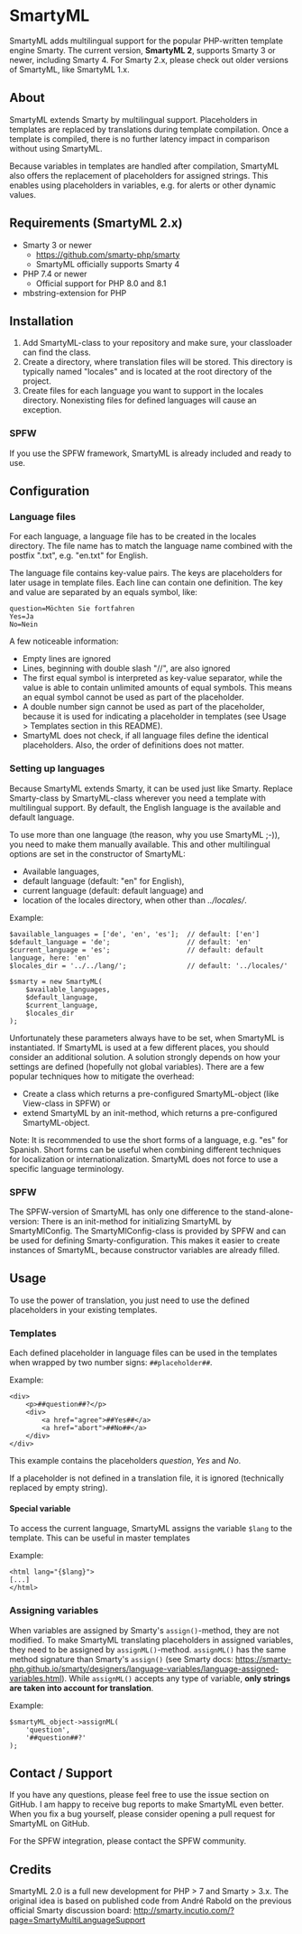 # SmartyML

SmartyML adds multilingual support for the popular PHP-written template engine Smarty.
The current version, **SmartyML 2**, supports Smarty 3 or newer, including Smarty 4.
For Smarty 2.x, please check out older versions of SmartyML, like SmartyML 1.x.

## About
SmartyML extends Smarty by multilingual support.
Placeholders in templates are replaced by translations during template compilation.
Once a template is compiled, there is no further latency impact in comparison without using SmartyML.

Because variables in templates are handled after compilation, SmartyML also offers the replacement of placeholders for assigned strings.
This enables using placeholders in variables, e.g. for alerts or other dynamic values.

## Requirements (SmartyML 2.x)
* Smarty 3 or newer
  * https://github.com/smarty-php/smarty
  * SmartyML officially supports Smarty 4
* PHP 7.4 or newer
  * Official support for PHP 8.0 and 8.1
* mbstring-extension for PHP

## Installation
1. Add SmartyML-class to your repository and make sure, your classloader can find the class.
2. Create a directory, where translation files will be stored. This directory is typically named "locales" and is located at the root directory of the project.
3. Create files for each language you want to support in the locales directory. Nonexisting files for defined languages will cause an exception.

### SPFW
If you use the SPFW framework, SmartyML is already included and ready to use.

## Configuration

### Language files
For each language, a language file has to be created in the locales directory.
The file name has to match the language name combined with the postfix ".txt", e.g. "en.txt" for English.

The language file contains key-value pairs.
The keys are placeholders for later usage in template files.
Each line can contain one definition.
The key and value are separated by an equals symbol, like:

```
question=Möchten Sie fortfahren
Yes=Ja
No=Nein
```

A few noticeable information:
* Empty lines are ignored
* Lines, beginning with double slash "//", are also ignored
* The first equal symbol is interpreted as key-value separator, while the value is able to contain unlimited amounts of equal symbols. This means an equal symbol cannot be used as part of the placeholder.
* A double number sign cannot be used as part of the placeholder, because it is used for indicating a placeholder in templates (see Usage > Templates section in this README).
* SmartyML does not check, if all language files define the identical placeholders. Also, the order of definitions does not matter.

### Setting up languages
Because SmartyML extends Smarty, it can be used just like Smarty.
Replace Smarty-class by SmartyML-class wherever you need a template with multilingual support.
By default, the English language is the available and default language.

To use more than one language (the reason, why you use SmartyML ;-)), you need to make them manually available.
This and other multilingual options are set in the constructor of SmartyML:
* Available languages,
* default language (default: "en" for English),
* current language (default: default language) and
* location of the locales directory, when other than _../locales/_.

Example:
```
$available_languages = ['de', 'en', 'es'];  // default: ['en']
$default_language = 'de';                   // default: 'en'
$current_language = 'es';                   // default: default language, here: 'en'
$locales_dir = '../../lang/';               // default: '../locales/'

$smarty = new SmartyML(
    $available_languages,
    $default_language,
    $current_language,
    $locales_dir
);
```

Unfortunately these parameters always have to be set, when SmartyML is instantiated.
If SmartyML is used at a few different places, you should consider an additional solution.
A solution strongly depends on how your settings are defined (hopefully not global variables).
There are a few popular techniques how to mitigate the overhead:
* Create a class which returns a pre-configured SmartyML-object (like View-class in SPFW) or
* extend SmartyML by an init-method, which returns a pre-configured SmartyML-object.

Note:
It is recommended to use the short forms of a language, e.g. "es" for Spanish.
Short forms can be useful when combining different techniques for localization or internationalization.
SmartyML does not force to use a specific language terminology.

### SPFW
The SPFW-version of SmartyML has only one difference to the stand-alone-version:
There is an init-method for initializing SmartyML by SmartyMlConfig.
The SmartyMlConfig-class is provided by SPFW and can be used for defining Smarty-configuration.
This makes it easier to create instances of SmartyML, because constructor variables are already filled.

## Usage
To use the power of translation, you just need to use the defined placeholders in your existing templates.

### Templates
Each defined placeholder in language files can be used in the templates when wrapped by two number signs: `##placeholder##`.

Example:
```
<div>
    <p>##question##?</p>
    <div>
        <a href="agree">##Yes##</a>
        <a href="abort">##No##</a>
    </div>
</div>
```

This example contains the placeholders _question_, _Yes_ and _No_.

If a placeholder is not defined in a translation file, it is ignored (technically replaced by empty string).

#### Special variable
To access the current language, SmartyML assigns the variable `$lang` to the template.
This can be useful in master templates

Example:
```
<html lang="{$lang}">
[...]
</html>
```

### Assigning variables
When variables are assigned by Smarty's `assign()`-method, they are not modified.
To make SmartyML translating placeholders in assigned variables, they need to be assigned by `assignML()`-method.
`assignML()` has the same method signature than Smarty's `assign()` (see Smarty docs: https://smarty-php.github.io/smarty/designers/language-variables/language-assigned-variables.html).
While `assignML()` accepts any type of variable, **only strings are taken into account for translation**.

Example:
```
$smartyML_object->assignML(
    'question',
    '##question##?'
);
```

## Contact / Support
If you have any questions, please feel free to use the issue section on GitHub.
I am happy to receive bug reports to make SmartyML even better.
When you fix a bug yourself, please consider opening a pull request for SmartyML on GitHub.

For the SPFW integration, please contact the SPFW community.

## Credits
SmartyML 2.0 is a full new development for PHP > 7 and Smarty > 3.x.
The original idea is based on published code from André Rabold on the previous official Smarty discussion board:
http://smarty.incutio.com/?page=SmartyMultiLanguageSupport
